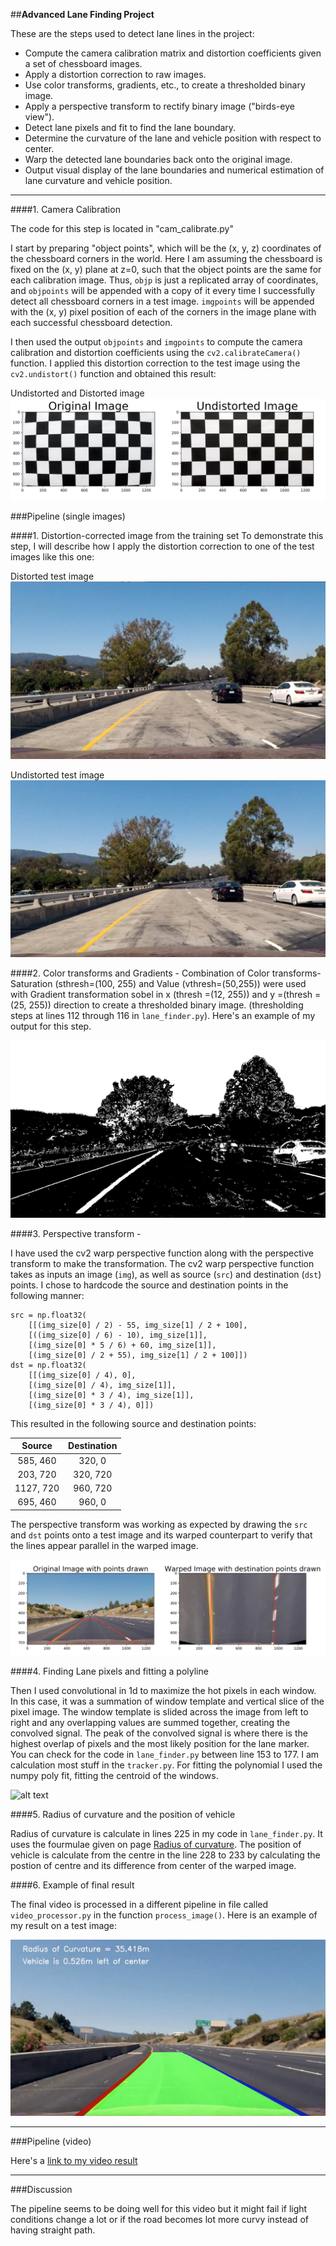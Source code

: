 ##**Advanced Lane Finding Project**

These are the steps used to detect lane lines in the  project:

* Compute the camera calibration matrix and distortion coefficients given a set of chessboard images.
* Apply a distortion correction to raw images.
* Use color transforms, gradients, etc., to create a thresholded binary image.
* Apply a perspective transform to rectify binary image ("birds-eye view").
* Detect lane pixels and fit to find the lane boundary.
* Determine the curvature of the lane and vehicle position with respect to center.
* Warp the detected lane boundaries back onto the original image.
* Output visual display of the lane boundaries and numerical estimation of lane curvature and vehicle position.

[//]: # (Image References)

[image1]: ./examples/distor.jpg "Undistorted"
[image2]: ./test_images/test1.jpg "Road Transformed"
[image3]: ./examples/threshold.jpg "Binary Example"
[image4]: ./examples/warped.jpg "Warp Example"
[image5]: ./examples/conv1d.jpg "Fit Visual"
[image6]: ./examples/output_img.jpg "Output"
[video1]: ./project_video.mp4 "Video"
[image7]: ./examples/distort.jpg "distorted"
[image8]: ./examples/undist0.jpg "Undistorted"
[image9]: ./examples/threshold.jpg "Threshold"


---

####1. Camera Calibration

The code for this step is located in "cam_calibrate.py" 

I start by preparing "object points", which will be the (x, y, z) coordinates of the chessboard corners in the world. Here I am assuming the chessboard is fixed on the (x, y) plane at z=0, such that the object points are the same for each calibration image.  Thus, `objp` is just a replicated array of coordinates, and `objpoints` will be appended with a copy of it every time I successfully detect all chessboard corners in a test image.  `imgpoints` will be appended with the (x, y) pixel position of each of the corners in the image plane with each successful chessboard detection.  

I then used the output `objpoints` and `imgpoints` to compute the camera calibration and distortion coefficients using the `cv2.calibrateCamera()` function.  I applied this distortion correction to the test image using the `cv2.undistort()` function and obtained this result: 

Undistorted and Distorted image
![alt text][image1]

###Pipeline (single images)

####1. Distortion-corrected image from the training set
To demonstrate this step, I will describe how I apply the distortion correction to one of the test images like this one:

Distorted test image
![alt text][image7]

Undistorted test image
![alt text][image8]


####2. Color transforms and Gradients - Combination of Color transforms- Saturation (sthresh=(100, 255) and Value (vthresh=(50,255)) were used with Gradient transformation sobel in x (thresh =(12, 255)) and y =(thresh =(25, 255)) direction to create a thresholded binary image.  (thresholding steps at lines 112 through 116 in `lane_finder.py`).  Here's an example of my output for this step.

![alt text][image3]

####3. Perspective transform -

I have used the cv2 warp perspective function along with the perspective transform to make the transformation. The cv2 warp perspective function takes as inputs an image (`img`), as well as source (`src`) and destination (`dst`) points.  I chose to hardcode the source and destination points in the following manner:

```
src = np.float32(
    [[(img_size[0] / 2) - 55, img_size[1] / 2 + 100],
    [((img_size[0] / 6) - 10), img_size[1]],
    [(img_size[0] * 5 / 6) + 60, img_size[1]],
    [(img_size[0] / 2 + 55), img_size[1] / 2 + 100]])
dst = np.float32(
    [[(img_size[0] / 4), 0],
    [(img_size[0] / 4), img_size[1]],
    [(img_size[0] * 3 / 4), img_size[1]],
    [(img_size[0] * 3 / 4), 0]])

```
This resulted in the following source and destination points:

| Source        | Destination   | 
|:-------------:|:-------------:| 
| 585, 460      | 320, 0        | 
| 203, 720      | 320, 720      |
| 1127, 720     | 960, 720      |
| 695, 460      | 960, 0        |

The perspective transform was working as expected by drawing the `src` and `dst` points onto a test image and its warped counterpart to verify that the lines appear parallel in the warped image.

![alt text][image4]

####4. Finding Lane pixels and fitting a polyline

Then I used convolutional in 1d to maximize the hot pixels in each window. In this case, it was a summation of window template and vertical slice of the pixel image. The window template is slided across the image from left to right and any overlapping values are summed together, creating the convolved signal. The peak of the convolved signal is where there is the highest overlap of pixels and the most likely position for the lane marker. You can check for the code in `lane_finder.py` between line 153 to 177. I am calculation most stuff in the `tracker.py`. For fitting the polynomial I used the numpy poly fit, fitting the centroid of the windows.

![alt text][image5]

####5. Radius of curvature and the position of vehicle

Radius of curvature is calculate in lines 225 in my code in `lane_finder.py`. It uses the fourmulae given on page [Radius of curvature](http://www.intmath.com/applications-differentiation/8-radius-curvature.php). The position of vehicle is calculate from the centre in the line 228 to 233 by calculating the postion of centre and its difference from center of the warped image.

####6. Example of final result

The final video is processed in a different pipeline in file called `video_processor.py` in the function `process_image()`.  Here is an example of my result on a test image:

![alt text][image6]

---

###Pipeline (video)

Here's a [link to my video result](./output1_tracked.mp4)

---

###Discussion

The pipeline seems to be doing well for this video but it might fail if light conditions change a lot or if the road becomes lot more curvy instead of having straight path.

